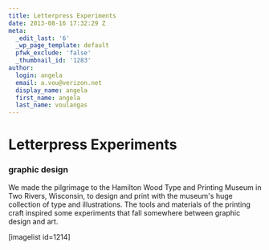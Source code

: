 ```yaml
---
title: Letterpress Experiments
date: 2013-08-16 17:32:29 Z
meta:
  _edit_last: '6'
  _wp_page_template: default
  pfwk_exclude: 'false'
  _thumbnail_id: '1283'
author:
  login: angela
  email: a.vou@verizon.net
  display_name: angela
  first_name: angela
  last_name: voulangas
---
```


<h1>Letterpress Experiments</h1>
<h3>graphic design</h3>
We made the pilgrimage to the Hamilton Wood Type and Printing Museum in Two Rivers, Wisconsin, to design and print with the museum's huge collection of type and illustrations. The tools and materials of the printing craft inspired some experiments that fall somewhere between graphic design and art.


[imagelist id=1214]


